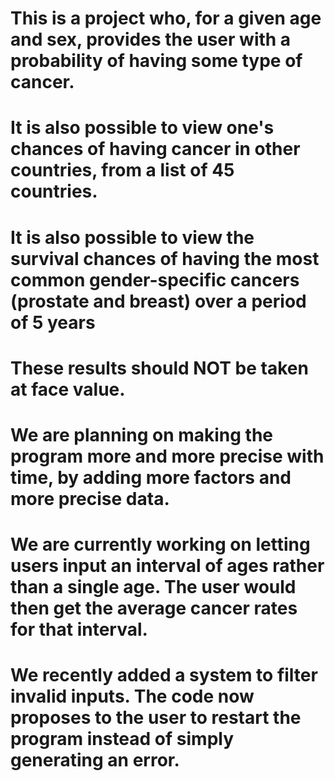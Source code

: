 # This is a project who, for a given age and sex, provides the user with a probability of having some type of cancer.
# It is also possible to view one's chances of having cancer in other countries, from a list of 45 countries.
# It is also possible to view the survival chances of having the most common gender-specific cancers (prostate and breast) over a period of 5 years
# These results should NOT be taken at face value.
# We are planning on making the program more and more precise with time, by adding more factors and more precise data.
# We are currently working on letting users input an interval of ages rather than a single age. The user would then get the average cancer rates for that interval.
# We recently added a system to filter invalid inputs. The code now proposes to the user to restart the program instead of simply generating an error.
